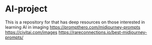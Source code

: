 # AI-project
This is a repository for that has deep resources on those interested in learning AI in imaging
https://prompthero.com/midjourney-prompts
https://civitai.com/images
https://rareconnections.io/best-midjourney-prompts/

